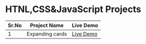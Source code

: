 # HTNL,CSS&JavaScript Projects

Sr.No | Project Name | Live Demo
------|--------------|----------
1 | Expanding cards |[Live Demo](https://expanding-cardsss.netlify.app)
  

